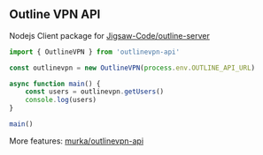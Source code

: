 ## Outline VPN API

Nodejs Client package for [Jigsaw-Code/outline-server](https://github.com/Jigsaw-Code/outline-server)

```ts
import { OutlineVPN } from 'outlinevpn-api'

const outlinevpn = new OutlineVPN(process.env.OUTLINE_API_URL)

async function main() {
    const users = outlinevpn.getUsers()
    console.log(users)
}

main()
```

More features: [murka/outlinevpn-api](https://github.com/murka/outline-api/blob/master/src/index.ts)
